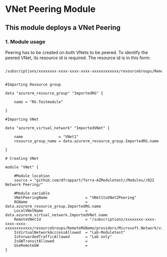 # VNet Peering Module

## This module deploys a VNet Peering



### 1. Module usage

Peering has to be created on both VNets to be peered.
To identify the peered VNet, its resource id is required.
The resource id is in this form:

```bash

/subscriptions/xxxxxxxx-xxxx-xxxx-xxxx-xxxxxxxxxxxx/resourceGroups/RemoteRGName/providers/Microsoft.Network/virtualNetworks/RemoteVnetName

```

```hcl

#Importing Resource group 

data "azurerm_resource_group" "ImportedRG" {

    name = "RG-Testmodule"

}

#Importing VNet

data "azurerm_virtual_network" "ImportedVNet" {

    name                = "VNet1"
    resource_group_name = data.azurerm_resource_group.ImportedRG.name

}

# Creating VNet

module "VNet" {

    #Module location
    source = "github.com/dfrappart/Terra-AZModuletest//Modules//022 Network Peering/"

    #Module variable
    VNetPeeringName                 = "VNet1toVNet2Peering"
    RGName                          = data.azurerm_resource_group.ImportedRG.name
    LocalVNetName                   = data.azurerm_virtual_network.ImportedVNet.name
    RemoteVNetId                    = "/subscriptions/xxxxxxxx-xxxx-xxxx-xxxx-xxxxxxxxxxxx/resourceGroups/RemoteRGName/providers/Microsoft.Network/virtualNetworks/RemoteVnetName"
    IsVirtualNetworkAcccessAllowed  = "Lab-Moduletest"
    IsForwardedTrafficAllowed       = "Lab only"
    IsGWTransitAllowed              =
    UseRemoteGW                     = 
}

```
